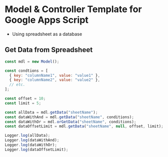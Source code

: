 # Model & Controller Template for Google Apps Script
- Using spreadsheet as a database

## Get Data from Spreadsheet

```Javascript
const mdl = new Model();

const condtions = [
  { key: "columnName1", value: "value1" },
  { key: "columnName2", value: "value2" },
  // etc.
];

const offset = 10;
const limit = 5;

const allData = mdl.getData("sheetName");
const dataWithAnd = mdl.getData("sheetName", conditions);
const dataWithOr = mdl.orGetData("sheetName", conditions);
const dataOffsetLimit = mdl.getData("sheetName", null, offset, limit);

Logger.log(allData);
Logger.log(dataWithAnd);
Logger.log(dataWithOr);
Logger.log(dataOffsetLimit);
```